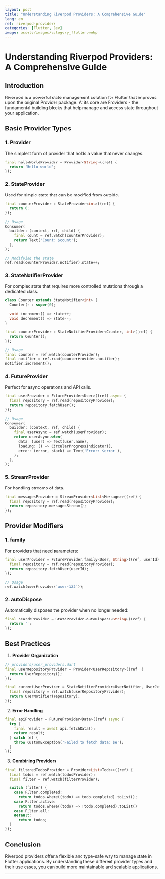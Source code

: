 ```yaml
---
layout: post
title: "Understanding Riverpod Providers: A Comprehensive Guide"
lang: en
ref: riverpod-providers
categories: [Flutter, Dev]
image: assets/images/category_flutter.webp
---
```


# Understanding Riverpod Providers: A Comprehensive Guide

## Introduction

Riverpod is a powerful state management solution for Flutter that improves upon the original Provider package. At its core are Providers - the fundamental building blocks that help manage and access state throughout your application.

## Basic Provider Types

### 1. Provider

The simplest form of provider that holds a value that never changes.

```dart
final helloWorldProvider = Provider<String>((ref) {
  return 'Hello world';
});
```

### 2. StateProvider

Used for simple state that can be modified from outside.

```dart
final counterProvider = StateProvider<int>((ref) {
  return 0;
});

// Usage
Consumer(
  builder: (context, ref, child) {
    final count = ref.watch(counterProvider);
    return Text('Count: $count');
  },
);

// Modifying the state
ref.read(counterProvider.notifier).state++;
```

### 3. StateNotifierProvider

For complex state that requires more controlled mutations through a dedicated class.

```dart
class Counter extends StateNotifier<int> {
  Counter() : super(0);

  void increment() => state++;
  void decrement() => state--;
}

final counterProvider = StateNotifierProvider<Counter, int>((ref) {
  return Counter();
});

// Usage
final counter = ref.watch(counterProvider);
final notifier = ref.read(counterProvider.notifier);
notifier.increment();
```

### 4. FutureProvider

Perfect for async operations and API calls.

```dart
final userProvider = FutureProvider<User>((ref) async {
  final repository = ref.read(repositoryProvider);
  return repository.fetchUser();
});

// Usage
Consumer(
  builder: (context, ref, child) {
    final userAsync = ref.watch(userProvider);
    return userAsync.when(
      data: (user) => Text(user.name),
      loading: () => CircularProgressIndicator(),
      error: (error, stack) => Text('Error: $error'),
    );
  },
);
```

### 5. StreamProvider

For handling streams of data.

```dart
final messagesProvider = StreamProvider<List<Message>>((ref) {
  final repository = ref.read(repositoryProvider);
  return repository.messagesStream();
});
```

## Provider Modifiers

### 1. family

For providers that need parameters:

```dart
final userProvider = FutureProvider.family<User, String>((ref, userId) async {
  final repository = ref.read(repositoryProvider);
  return repository.fetchUser(userId);
});

// Usage
ref.watch(userProvider('user-123'));
```

### 2. autoDispose

Automatically disposes the provider when no longer needed:

```dart
final searchProvider = StateProvider.autoDispose<String>((ref) {
  return '';
});
```

## Best Practices

1. **Provider Organization**

```dart
// providers/user_providers.dart
final userRepositoryProvider = Provider<UserRepository>((ref) {
  return UserRepository();
});

final currentUserProvider = StateNotifierProvider<UserNotifier, User?>((ref) {
  final repository = ref.watch(userRepositoryProvider);
  return UserNotifier(repository);
});
```

2. **Error Handling**

```dart
final apiProvider = FutureProvider<Data>((ref) async {
  try {
    final result = await api.fetchData();
    return result;
  } catch (e) {
    throw CustomException('Failed to fetch data: $e');
  }
});
```

3. **Combining Providers**

```dart
final filteredTodosProvider = Provider<List<Todo>>((ref) {
  final todos = ref.watch(todosProvider);
  final filter = ref.watch(filterProvider);

  switch (filter) {
    case Filter.completed:
      return todos.where((todo) => todo.completed).toList();
    case Filter.active:
      return todos.where((todo) => !todo.completed).toList();
    case Filter.all:
    default:
      return todos;
  }
});
```

## Conclusion

Riverpod providers offer a flexible and type-safe way to manage state in Flutter applications. By understanding these different provider types and their use cases, you can build more maintainable and scalable applications.

---
